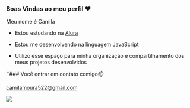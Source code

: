### Boas Vindas ao meu perfil ❤️

Meu nome é Camila

- Estou estudando na [Alura](https://www.alura.com.br)

- Estou me desenvolvendo na linguagem JavaScript

- Utilizo esse espaço para minha organização e compartilhamento dos meus projetos desenvolvidos

¨### Você entrar em contato comigo📫

camilamoura522@gmail.com

![](https://media.tenor.com/AvHPuvcRU4wAAAAi/cute-penguin.gif)


